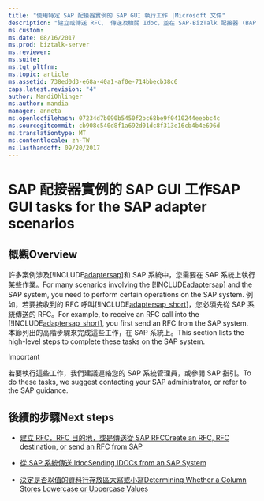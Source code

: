 ```yaml
---
title: "使用特定 SAP 配接器實例的 SAP GUI 執行工作 |Microsoft 文件"
description: "建立或傳送 RFC、 傳送及檢閱 Idoc，並在 SAP-BizTalk 配接器 (BAP) 中的資料行存放區的大小寫"
ms.custom: 
ms.date: 08/16/2017
ms.prod: biztalk-server
ms.reviewer: 
ms.suite: 
ms.tgt_pltfrm: 
ms.topic: article
ms.assetid: 738ed0d3-e68a-40a1-af0e-714bbecb38c6
caps.latest.revision: "4"
author: MandiOhlinger
ms.author: mandia
manager: anneta
ms.openlocfilehash: 07234d7b090b5450f2bc68be9f0410244eebbc4c
ms.sourcegitcommit: cb908c540d8f1a692d01dc8f313e16cb4b4e696d
ms.translationtype: MT
ms.contentlocale: zh-TW
ms.lasthandoff: 09/20/2017
---
```

# <a name="sap-gui-tasks-for-the-sap-adapter-scenarios"></a><span data-ttu-id="b2550-103">SAP 配接器實例的 SAP GUI 工作</span><span class="sxs-lookup"><span data-stu-id="b2550-103">SAP GUI tasks for the SAP adapter scenarios</span></span>

## <a name="overview"></a><span data-ttu-id="b2550-104">概觀</span><span class="sxs-lookup"><span data-stu-id="b2550-104">Overview</span></span>
<span data-ttu-id="b2550-105">許多案例涉及[!INCLUDE[adaptersap](../../includes/adaptersap-md.md)]和 SAP 系統中，您需要在 SAP 系統上執行某些作業。</span><span class="sxs-lookup"><span data-stu-id="b2550-105">For many scenarios involving the [!INCLUDE[adaptersap](../../includes/adaptersap-md.md)] and the SAP system, you need to perform certain operations on the SAP system.</span></span> <span data-ttu-id="b2550-106">例如，若要接收到的 RFC 呼叫[!INCLUDE[adaptersap_short](../../includes/adaptersap-short-md.md)]，您必須先從 SAP 系統傳送的 RFC。</span><span class="sxs-lookup"><span data-stu-id="b2550-106">For example, to receive an RFC call into the [!INCLUDE[adaptersap_short](../../includes/adaptersap-short-md.md)], you first send an RFC from the SAP system.</span></span> <span data-ttu-id="b2550-107">本節列出的高階步驟來完成這些工作，在 SAP 系統上。</span><span class="sxs-lookup"><span data-stu-id="b2550-107">This section lists the high-level steps to complete these tasks on the SAP system.</span></span>  
  
> [!IMPORTANT]
>  <span data-ttu-id="b2550-108">若要執行這些工作，我們建議連絡您的 SAP 系統管理員，或參閱 SAP 指引。</span><span class="sxs-lookup"><span data-stu-id="b2550-108">To do these tasks, we suggest contacting your SAP administrator, or refer to the SAP guidance.</span></span>  
  
## <a name="next-steps"></a><span data-ttu-id="b2550-109">後續的步驟</span><span class="sxs-lookup"><span data-stu-id="b2550-109">Next steps</span></span>  
  
-   [<span data-ttu-id="b2550-110">建立 RFC，RFC 目的地，或是傳送從 SAP RFC</span><span class="sxs-lookup"><span data-stu-id="b2550-110">Create an RFC, RFC destination, or send an RFC from SAP</span></span>](creating-an-rfc-in-an-sap-system.md)  
  
-   [<span data-ttu-id="b2550-111">從 SAP 系統傳送 Idoc</span><span class="sxs-lookup"><span data-stu-id="b2550-111">Sending IDOCs from an SAP System</span></span>](sending-idocs-from-an-sap-system.md)  
  
-   [<span data-ttu-id="b2550-112">決定是否以值的資料行存放區大寫或小寫</span><span class="sxs-lookup"><span data-stu-id="b2550-112">Determining Whether a Column Stores Lowercase or Uppercase Values</span></span>](determining-whether-a-column-stores-lowercase-or-uppercase-values.md)  
  
